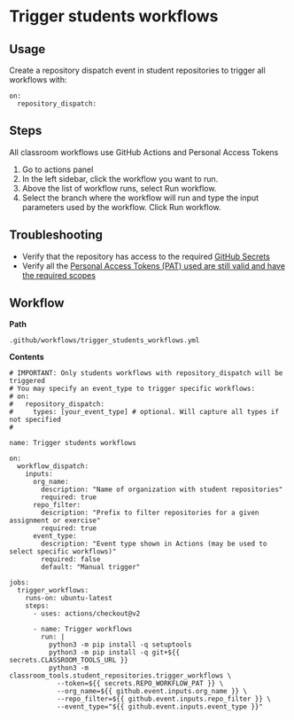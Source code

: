 # Trigger students workflows
## Usage
Create a repository dispatch event in student repositories to trigger all workflows with:
```
on:
  repository_dispatch:
```

## Steps
All classroom workflows use GitHub Actions and Personal Access Tokens

1. Go to actions panel
2. In the left sidebar, click the workflow you want to run.
3. Above the list of workflow runs, select Run workflow.
4. Select the branch where the workflow will run and type the input parameters used by the workflow. Click Run workflow.

## Troubleshooting
 * Verify that the repository has access to the required [GitHub Secrets](https://docs.github.com/en/actions/configuring-and-managing-workflows/creating-and-storing-encrypted-secrets)
 * Verify all the [Personal Access Tokens (PAT) used are still valid and have the required scopes](https://docs.github.com/en/github/authenticating-to-github/creating-a-personal-access-token) 
     

## Workflow
**Path**
```
.github/workflows/trigger_students_workflows.yml
```
**Contents**
```
# IMPORTANT: Only students workflows with repository_dispatch will be triggered
# You may specify an event_type to trigger specific workflows:
# on:
#   repository_dispatch:
#     types: [your_event_type] # optional. Will capture all types if not specified
#

name: Trigger students workflows

on:
  workflow_dispatch:
    inputs:
      org_name:
        description: "Name of organization with student repositories"
        required: true
      repo_filter:
        description: "Prefix to filter repositories for a given assignment or exercise"
        required: true
      event_type:
        description: "Event type shown in Actions (may be used to select specific workflows)"
        required: false
        default: "Manual trigger"

jobs:
  trigger_workflows:
    runs-on: ubuntu-latest
    steps:
      - uses: actions/checkout@v2

      - name: Trigger workflows
        run: |
          python3 -m pip install -q setuptools
          python3 -m pip install -q git+${{ secrets.CLASSROOM_TOOLS_URL }}
          python3 -m classroom_tools.student_repositories.trigger_workflows \
            --token=${{ secrets.REPO_WORKFLOW_PAT }} \
            --org_name=${{ github.event.inputs.org_name }} \
            --repo_filter=${{ github.event.inputs.repo_filter }} \
            --event_type="${{ github.event.inputs.event_type }}"
```
